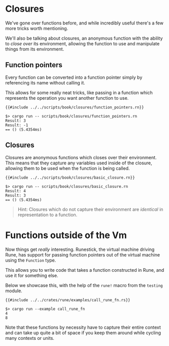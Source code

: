 # Closures

We've gone over functions before, and while incredibly useful there's a few more
tricks worth mentioning.

We'll also be talking about closures, an anonymous function with the ability to
*close over* its environment, allowing the function to use and manipulate things
from its environment.

## Function pointers

Every function can be converted into a function pointer simply by referencing
its name without calling it.

This allows for some really neat tricks, like passing in a function which
represents the operation you want another function to use.

```rune
{{#include ../../scripts/book/closures/function_pointers.rn}}
```

```text
$> cargo run -- scripts/book/closures/function_pointers.rn
Result: 3
Result: -1
== () (5.4354ms)
```

## Closures

Closures are anonymous functions which closes over their environment.
This means that they capture any variables used inside of the closure, allowing
them to be used when the function is being called.

```rune
{{#include ../../scripts/book/closures/basic_closure.rn}}
```

```text
$> cargo run -- scripts/book/closures/basic_closure.rn
Result: 4
Result: 3
== () (5.4354ms)
```

> Hint: Closures which do not capture their environment are *identical* in
> representation to a function.

# Functions outside of the Vm

Now things get *really* interesting.
Runestick, the virtual machine driving Rune, has support for passing function
pointers out of the virtual machine using the `Function` type.

This allows you to write code that takes a function constructed in Rune, and use
it for something else.

Below we showcase this, with the help of the `rune!` macro from the `testing`
module.

```rust,noplaypen
{{#include ../../crates/rune/examples/call_rune_fn.rs}}
```

```text
$> cargo run --example call_rune_fn
4
8
```

Note that these functions by necessity have to capture their entire context and
can take up quite a bit of space if you keep them around while cycling many
contexts or units.